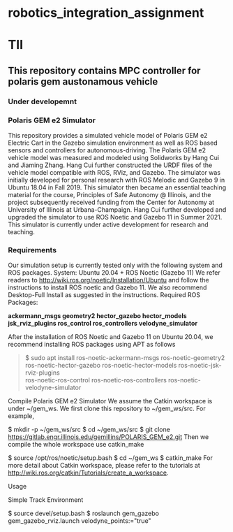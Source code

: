 # robotics_integration_assignment
# TII
## This repository contains MPC controller for polaris gem austonamous vehicle
### Under developemnt

### Polaris GEM e2 Simulator
This repository provides a simulated vehicle model of Polaris GEM e2 Electric Cart in the Gazebo simulation environment as well as ROS based sensors and controllers for autonomous-driving. The Polaris GEM e2 vehicle model was measured and modeled using Solidworks by Hang Cui and Jiaming Zhang. Hang Cui further constructed the URDF files of the vehicle model compatible with ROS, RViz, and Gazebo.
The simulator was initially developed for personal research with ROS Melodic and Gazebo 9 in Ubuntu 18.04 in Fall 2019. This simulator then became an essential teaching material for the course, Principles of Safe Autonomy @ Illinois, and the project subsequently received funding from the Center for Autonomy at University of Illinois at Urbana-Champaign. Hang Cui further developed and upgraded the simulator to use ROS Noetic and Gazebo 11 in Summer 2021. This simulator is currently under active development for research and teaching.

### Requirements
Our simulation setup is currently tested only with the following system and ROS packages.
System: Ubuntu 20.04 + ROS Noetic (Gazebo 11)
We refer readers to http://wiki.ros.org/noetic/Installation/Ubuntu and follow the instructions to install ROS noetic and Gazebo 11.
We also recommend Desktop-Full Install as suggested in the instructions.
Required ROS Packages:

**ackermann_msgs
geometry2
hector_gazebo
hector_models
jsk_rviz_plugins
ros_control
ros_controllers
velodyne_simulator**

After the installation of ROS Noetic and Gazebo 11 on Ubuntu 20.04, we recommend installing ROS packages using APT as follows

> $ sudo apt install ros-noetic-ackermann-msgs ros-noetic-geometry2 \
    ros-noetic-hector-gazebo ros-noetic-hector-models ros-noetic-jsk-rviz-plugins \
    ros-noetic-ros-control ros-noetic-ros-controllers ros-noetic-velodyne-simulator

Compile Polaris GEM e2 Simulator
We assume the Catkin workspace is under ~/gem_ws. We first clone this repository to ~/gem_ws/src.
For example,

$ mkdir -p ~/gem_ws/src
$ cd ~/gem_ws/src
$ git clone https://gitlab.engr.illinois.edu/gemillins/POLARIS_GEM_e2.git
Then we compile the whole workspace use catkin_make

$ source /opt/ros/noetic/setup.bash
$ cd ~/gem_ws
$ catkin_make
For more detail about Catkin workspace, please refer to the tutorials at http://wiki.ros.org/catkin/Tutorials/create_a_workspace.

Usage

Simple Track Environment

$ source devel/setup.bash
$ roslaunch gem_gazebo gem_gazebo_rviz.launch velodyne_points:="true"




